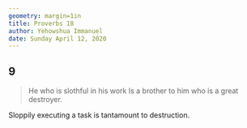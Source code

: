 ```yaml
---
geometry: margin=1in
title: Proverbs 18
author: Yehowshua Immanuel
date: Sunday April 12, 2020
---
```


## 9
> He who is slothful in his work
> Is a brother to him who is a great destroyer.

Sloppily executing a task is tantamount to 
destruction.